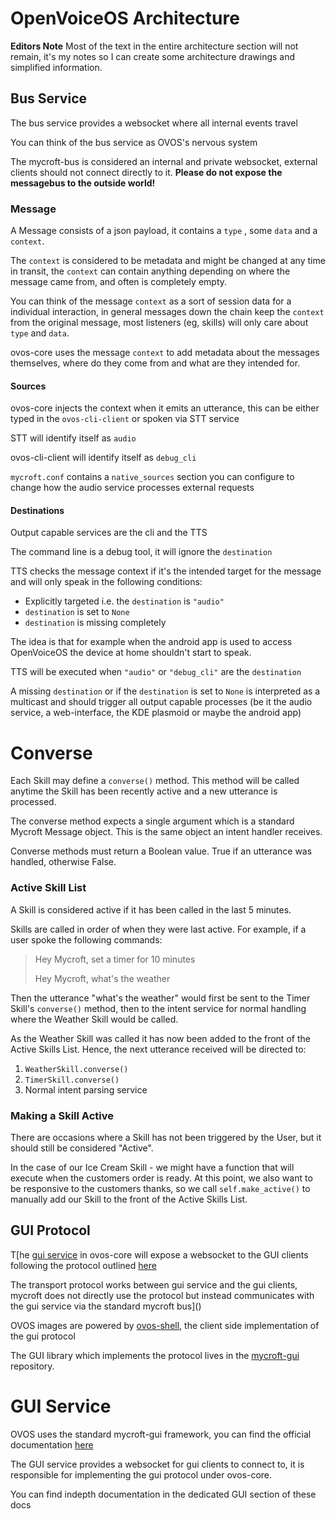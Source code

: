 # OpenVoiceOS Architecture
**Editors Note**
Most of the text in the entire architecture section will not remain, it's my notes so I can create some architecture drawings and simplified information.

## Bus Service

The bus service provides a websocket where all internal events travel

You can think of the bus service as OVOS's nervous system

The mycroft-bus is considered an internal and private websocket, external clients should not connect directly to it.  **Please do not expose the messagebus to the outside world!**

### Message
A Message consists of a json payload, it contains a `type` , some `data` and a `context`. 

The `context` is considered to be metadata and might be changed at any time in transit, the `context` can contain anything depending on where the message came from, and often is completely empty. 

You can think of the message `context` as a sort of session data for a individual interaction, in general messages down the chain keep the `context` from the original message, most listeners (eg, skills) will only care about `type` and `data`. 

ovos-core uses the message `context` to add metadata about the messages themselves, where do they come from and what are they intended for.

#### Sources

ovos-core injects the context when it emits an utterance, this can be either typed in the `ovos-cli-client` or spoken via STT service

STT will identify itself as `audio`

ovos-cli-client will identify itself as `debug_cli`

`mycroft.conf` contains a `native_sources` section you can configure to change how the audio service processes external requests

#### Destinations

Output capable services are the cli and the TTS

The command line is a debug tool, it will ignore the `destination`

TTS checks the message context if it's the intended target for the message and will only speak in the following conditions:

- Explicitly targeted i.e. the `destination` is `"audio"`
- `destination` is set to `None`
- `destination` is missing completely

The idea is that for example when the android app is used to access OpenVoiceOS the device at home shouldn't start to speak.

TTS will be executed when `"audio"` or `"debug_cli"` are the `destination`

A missing `destination` or if the `destination` is set to `None` is interpreted as a multicast and should trigger all output capable processes (be it the audio service, a web-interface, the KDE plasmoid or maybe the android app)


# Converse

Each Skill may define a `converse()` method. This method will be called anytime the Skill has been recently active and a new utterance is processed.&#x20;

The converse method expects a single argument which is a standard Mycroft Message object. This is the same object an intent handler receives.

Converse methods must return a Boolean value. True if an utterance was handled, otherwise False.

### Active Skill List

A Skill is considered active if it has been called in the last 5 minutes.

Skills are called in order of when they were last active. For example, if a user spoke the following commands:

> Hey Mycroft, set a timer for 10 minutes
>
> Hey Mycroft, what's the weather

Then the utterance "what's the weather" would first be sent to the Timer Skill's `converse()` method, then to the intent service for normal handling where the Weather Skill would be called.

As the Weather Skill was called it has now been added to the front of the Active Skills List. Hence, the next utterance received will be directed to:

1. `WeatherSkill.converse()`
2. `TimerSkill.converse()`
3. Normal intent parsing service

### Making a Skill Active

There are occasions where a Skill has not been triggered by the User, but it should still be considered "Active".

In the case of our Ice Cream Skill - we might have a function that will execute when the customers order is ready. At this point, we also want to be responsive to the customers thanks, so we call `self.make_active()` to manually add our Skill to the front of the Active Skills List.

## GUI Protocol

T[he [gui service](https://github.com/OpenVoiceOS/ovos-core/tree/dev/mycroft/gui) in ovos-core will expose a websocket to
the GUI clients following the protocol outlined [here](https://github.com/MycroftAI/mycroft-gui/blob/master/transportProtocol.md)

The transport protocol works between gui service and the gui clients, mycroft does not directly use the protocol but instead communicates with the gui service via the standard mycroft bus]()

OVOS images are powered by [ovos-shell](https://openvoiceos.github.io/community-docs/shell/), the client side
implementation of the gui protocol

The GUI library which implements the protocol lives in the [mycroft-gui](https://github.com/MycroftAI/mycroft-gui) repository.

# GUI Service

OVOS uses the standard mycroft-gui framework, you can find the official
documentation [here](https://mycroft-ai.gitbook.io/docs/skill-development/displaying-information/mycroft-gui)

The GUI service provides a websocket for gui clients to connect to, it is responsible for implementing the gui protocol
under ovos-core.

You can find indepth documentation in the dedicated GUI section of these docs